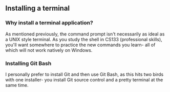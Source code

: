 ## Installing a terminal 

### Why install a terminal application?
As mentioned previously, the command prompt isn't necessarily as ideal as a UNIX style terminal. As you study the shell in CS133 (professional skills), you'll want somewhere to practice the new commands you learn- all of which will not work natively on Windows.

### Installing Git Bash
I personally prefer to install Git and then use Git Bash, as this hits two birds with one installer- you install Git source control and a pretty terminal at the same time.
